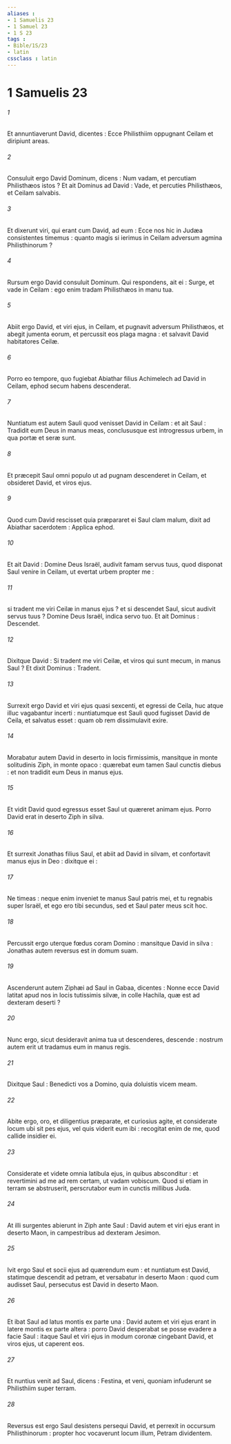 ```yaml
---
aliases : 
- 1 Samuelis 23
- 1 Samuel 23
- 1 S 23
tags : 
- Bible/1S/23
- latin
cssclass : latin
---
```


# 1 Samuelis 23

###### 1
Et annuntiaverunt David, dicentes : Ecce Philisthiim oppugnant Ceilam et diripiunt areas.
###### 2
Consuluit ergo David Dominum, dicens : Num vadam, et percutiam Philisthæos istos ? Et ait Dominus ad David : Vade, et percuties Philisthæos, et Ceilam salvabis.
###### 3
Et dixerunt viri, qui erant cum David, ad eum : Ecce nos hic in Judæa consistentes timemus : quanto magis si ierimus in Ceilam adversum agmina Philisthinorum ?
###### 4
Rursum ergo David consuluit Dominum. Qui respondens, ait ei : Surge, et vade in Ceilam : ego enim tradam Philisthæos in manu tua.
###### 5
Abiit ergo David, et viri ejus, in Ceilam, et pugnavit adversum Philisthæos, et abegit jumenta eorum, et percussit eos plaga magna : et salvavit David habitatores Ceilæ.
###### 6
Porro eo tempore, quo fugiebat Abiathar filius Achimelech ad David in Ceilam, ephod secum habens descenderat.
###### 7
Nuntiatum est autem Sauli quod venisset David in Ceilam : et ait Saul : Tradidit eum Deus in manus meas, conclususque est introgressus urbem, in qua portæ et seræ sunt.
###### 8
Et præcepit Saul omni populo ut ad pugnam descenderet in Ceilam, et obsideret David, et viros ejus.
###### 9
Quod cum David rescisset quia præpararet ei Saul clam malum, dixit ad Abiathar sacerdotem : Applica ephod.
###### 10
Et ait David : Domine Deus Israël, audivit famam servus tuus, quod disponat Saul venire in Ceilam, ut evertat urbem propter me :
###### 11
si tradent me viri Ceilæ in manus ejus ? et si descendet Saul, sicut audivit servus tuus ? Domine Deus Israël, indica servo tuo. Et ait Dominus : Descendet.
###### 12
Dixitque David : Si tradent me viri Ceilæ, et viros qui sunt mecum, in manus Saul ? Et dixit Dominus : Tradent.
###### 13
Surrexit ergo David et viri ejus quasi sexcenti, et egressi de Ceila, huc atque illuc vagabantur incerti : nuntiatumque est Sauli quod fugisset David de Ceila, et salvatus esset : quam ob rem dissimulavit exire.
###### 14
Morabatur autem David in deserto in locis firmissimis, mansitque in monte solitudinis Ziph, in monte opaco : quærebat eum tamen Saul cunctis diebus : et non tradidit eum Deus in manus ejus.
###### 15
Et vidit David quod egressus esset Saul ut quæreret animam ejus. Porro David erat in deserto Ziph in silva.
###### 16
Et surrexit Jonathas filius Saul, et abiit ad David in silvam, et confortavit manus ejus in Deo : dixitque ei :
###### 17
Ne timeas : neque enim inveniet te manus Saul patris mei, et tu regnabis super Israël, et ego ero tibi secundus, sed et Saul pater meus scit hoc.
###### 18
Percussit ergo uterque fœdus coram Domino : mansitque David in silva : Jonathas autem reversus est in domum suam.
###### 19
Ascenderunt autem Ziphæi ad Saul in Gabaa, dicentes : Nonne ecce David latitat apud nos in locis tutissimis silvæ, in colle Hachila, quæ est ad dexteram deserti ?
###### 20
Nunc ergo, sicut desideravit anima tua ut descenderes, descende : nostrum autem erit ut tradamus eum in manus regis.
###### 21
Dixitque Saul : Benedicti vos a Domino, quia doluistis vicem meam.
###### 22
Abite ergo, oro, et diligentius præparate, et curiosius agite, et considerate locum ubi sit pes ejus, vel quis viderit eum ibi : recogitat enim de me, quod callide insidier ei.
###### 23
Considerate et videte omnia latibula ejus, in quibus absconditur : et revertimini ad me ad rem certam, ut vadam vobiscum. Quod si etiam in terram se abstruserit, perscrutabor eum in cunctis millibus Juda.
###### 24
At illi surgentes abierunt in Ziph ante Saul : David autem et viri ejus erant in deserto Maon, in campestribus ad dexteram Jesimon.
###### 25
Ivit ergo Saul et socii ejus ad quærendum eum : et nuntiatum est David, statimque descendit ad petram, et versabatur in deserto Maon : quod cum audisset Saul, persecutus est David in deserto Maon.
###### 26
Et ibat Saul ad latus montis ex parte una : David autem et viri ejus erant in latere montis ex parte altera : porro David desperabat se posse evadere a facie Saul : itaque Saul et viri ejus in modum coronæ cingebant David, et viros ejus, ut caperent eos.
###### 27
Et nuntius venit ad Saul, dicens : Festina, et veni, quoniam infuderunt se Philisthiim super terram.
###### 28
Reversus est ergo Saul desistens persequi David, et perrexit in occursum Philisthinorum : propter hoc vocaverunt locum illum, Petram dividentem.
